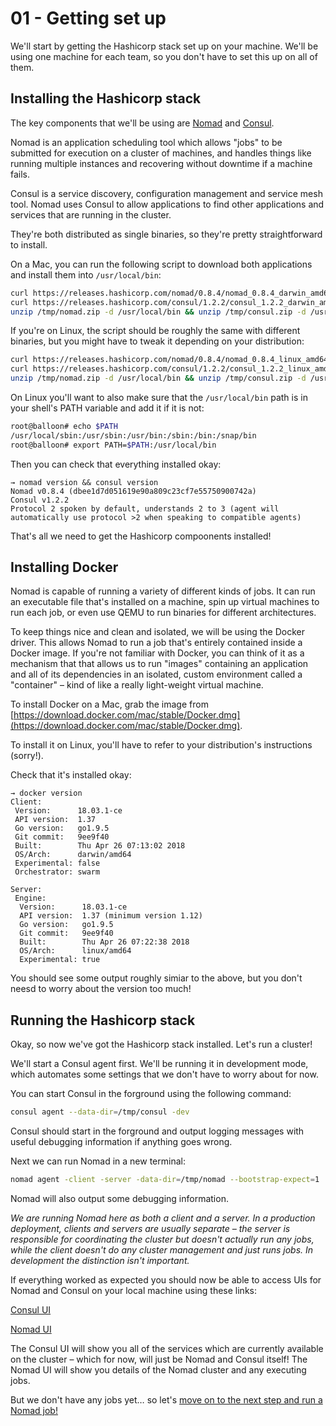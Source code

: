 # 01 - Getting set up

We'll start by getting the Hashicorp stack set up on your machine. We'll be using one machine for each team, so you don't have to set this up on all of them.

## Installing the Hashicorp stack

The key components that we'll be using are [Nomad](https://nomadproject.io) and [Consul](https://consul.io).

Nomad is an application scheduling tool which allows "jobs" to be submitted for execution on a cluster of machines, and handles things like running multiple instances and recovering without downtime if a machine fails.

Consul is a service discovery, configuration management and service mesh tool. Nomad uses Consul to allow applications to find other applications and services that are running in the cluster.

They're both distributed as single binaries, so they're pretty straightforward to install.

On a Mac, you can run the following script to download both applications and install them into `/usr/local/bin`:

```bash 
curl https://releases.hashicorp.com/nomad/0.8.4/nomad_0.8.4_darwin_amd64.zip -o /tmp/nomad.zip && 
curl https://releases.hashicorp.com/consul/1.2.2/consul_1.2.2_darwin_amd64.zip -o /tmp/consul.zip &&
unzip /tmp/nomad.zip -d /usr/local/bin && unzip /tmp/consul.zip -d /usr/local/bin
```

If you're on Linux, the script should be roughly the same with different binaries, but you might have to tweak it depending on your distribution:

```bash
curl https://releases.hashicorp.com/nomad/0.8.4/nomad_0.8.4_linux_amd64.zip -o /tmp/nomad.zip && 
curl https://releases.hashicorp.com/consul/1.2.2/consul_1.2.2_linux_amd64.zip -o /tmp/consul.zip &&
unzip /tmp/nomad.zip -d /usr/local/bin && unzip /tmp/consul.zip -d /usr/local/bin
```

On Linux you'll want to also make sure that the `/usr/local/bin` path is in your shell's PATH variable and add it if it is not:
```bash
root@balloon# echo $PATH
/usr/local/sbin:/usr/sbin:/usr/bin:/sbin:/bin:/snap/bin
root@balloon# export PATH=$PATH:/usr/local/bin
```

Then you can check that everything installed okay:

```
→ nomad version && consul version
Nomad v0.8.4 (dbee1d7d051619e90a809c23cf7e55750900742a)
Consul v1.2.2
Protocol 2 spoken by default, understands 2 to 3 (agent will automatically use protocol >2 when speaking to compatible agents)
```

That's all we need to get the Hashicorp compoonents installed!


## Installing Docker

Nomad is capable of running a variety of different kinds of jobs. It can run an executable file that's installed on a machine, spin up virtual machines to run each job, or even use QEMU to run binaries for different architectures.

To keep things nice and clean and isolated, we will be using the Docker driver. This allows Nomad to run a job that's entirely contained inside a Docker image. If you're not familiar with Docker, you can think of it as a mechanism that that allows us to run "images" containing an application and all of its dependencies in an isolated, custom environment called a "container" – kind of like a really light-weight virtual machine.

To install Docker on a Mac, grab the image from [https://download.docker.com/mac/stable/Docker.dmg](https://download.docker.com/mac/stable/Docker.dmg).

To install it on Linux, you'll have to refer to your distribution's instructions (sorry!).

Check that it's installed okay:

```
→ docker version
Client:
 Version:      18.03.1-ce
 API version:  1.37
 Go version:   go1.9.5
 Git commit:   9ee9f40
 Built:        Thu Apr 26 07:13:02 2018
 OS/Arch:      darwin/amd64
 Experimental: false
 Orchestrator: swarm

Server:
 Engine:
  Version:      18.03.1-ce
  API version:  1.37 (minimum version 1.12)
  Go version:   go1.9.5
  Git commit:   9ee9f40
  Built:        Thu Apr 26 07:22:38 2018
  OS/Arch:      linux/amd64
  Experimental: true
```

You should see some output roughly simiar to the above, but you don't neesd to worry about the version too much!


## Running the Hashicorp stack

Okay, so now we've got the Hashicorp stack installed. Let's run a cluster!

We'll start a Consul agent first. We'll be running it in development mode, which automates some settings that we don't have to worry about for now.

You can start Consul in the forground using the following command:

```bash
consul agent --data-dir=/tmp/consul -dev
```

Consul should start in the forground and output logging messages with useful debugging information if anything goes wrong.

Next we can run Nomad in a new terminal:

```bash
nomad agent -client -server -data-dir=/tmp/nomad --bootstrap-expect=1
```

Nomad will also output some debugging information.

_We are running Nomad here as both a client and a server. In a production deployment, clients and servers are usually separate – the server is responsible for coordinating the cluster but doesn't actually run any jobs, while the client doesn't do any cluster management and just runs jobs. In development the distinction isn't important._

If everything worked as expected you should now be able to access UIs for Nomad and Consul on your local machine using these links:

[Consul UI](http://localhost:8500/)

[Nomad UI](http://localhost:4646/)

The Consul UI will show you all of the services which are currently available on the cluster – which for now, will just be Nomad and Consul itself! The Nomad UI will show you details of the Nomad cluster and any executing jobs.

But we don't have any jobs yet… so let's [move on to the next step and run a Nomad job!](./02-running-a-job.md)
